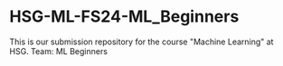 # HSG-ML-FS24-ML_Beginners
This is our submission repository for the course "Machine Learning" at HSG.
Team: ML Beginners
